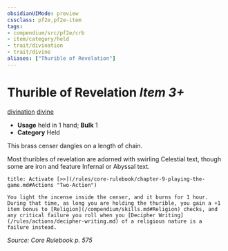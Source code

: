 ```yaml
---
obsidianUIMode: preview
cssclass: pf2e,pf2e-item
tags:
- compendium/src/pf2e/crb
- item/category/held
- trait/divination
- trait/divine
aliases: ["Thurible of Revelation"]
---
```

# Thurible of Revelation *Item 3+*  
[divination](/rules/traits/divination.md)  [divine](/rules/traits/divine.md)  

- **Usage** held in 1 hand; **Bulk** 1
- **Category** Held

This brass censer dangles on a length of chain.

Most thuribles of revelation are adorned with swirling Celestial text, though some are iron and feature Infernal or Abyssal text.

```ad-embed-ability
title: Activate [>>](/rules/core-rulebook/chapter-9-playing-the-game.md#Actions "Two-Action")

You light the incense inside the censer, and it burns for 1 hour. During that time, as long you are holding the thurible, you gain a +1 item bonus to [Religion](/compendium/skills.md#Religion) checks, and any critical failure you roll when you [Decipher Writing](/rules/actions/decipher-writing.md) of a religious nature is a failure instead.
```

*Source: Core Rulebook p. 575*